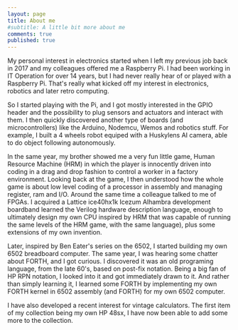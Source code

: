 ```yaml
---
layout: page
title: About me
#subtitle: A little bit more about me
comments: true
published: true
---
```


My personal interest in electronics started when I left my previous job back in 2017 and my colleagues offered me a Raspberry Pi. I had been working in IT Operation for over 14 years, but I had never really hear of or played with a Raspberry Pi. That's really what kicked off my interest in electronics, robotics and later retro computing.

So I started playing with the Pi, and I got mostly interested in the GPIO header and the possibility to plug sensors and actuators and interact with them. I then quickly discovered another type of boards (and microcontrollers) like the Arduino, Nodemcu, Wemos and robotics stuff. For example, I built a 4 wheels robot equiped with a Huskylens AI camera, able to do object following autonomously.

In the same year, my brother showed me a very fun little game, Human Resource Machine (HRM) in which the player is innocently driven into coding in a drag and drop fashion to control a worker in a factory environment. Looking back at the game,  I then understood how the whole game is about low level coding of a processor in assembly and managing register, ram and I/O. 
Around the same time a colleague talked to me of FPGAs. I acquired a Lattice ice40hx1k Icezum Alhambra development boardband learned the Verilog hardware description language, enough to ultimately design my own CPU inspired by HRM that was capable of running the same levels of the HRM game, with the same language), plus some extensions of my own invention.

Later, inspired by Ben Eater's series on the 6502, I started building my own 6502 breadboard computer. The same year, I was hearing some chatter about FORTH, and I got curious. I discovered it was an old programing language, from the late 60's, based on post-fix notation. Being a big fan of HP RPN notation, I looked into it and got immediately drawn to it. And rather than simply learning it, I learned some FORTH by implementing my own FORTH kernel in 6502 assembly (and FORTH) for my own 6502 computer.

I have also developed a recent interest for vintage calculators. The first item of my collection being my own HP 48sx, I have now been able to add some more to the collection. 
